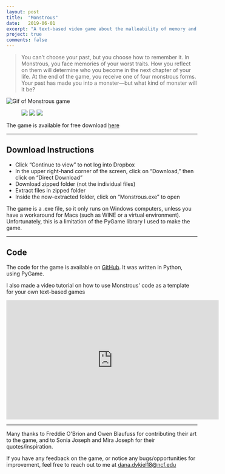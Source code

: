```yaml
---
layout: post
title:  "Monstrous"
date:   2019-06-01
excerpt: "A text-based video game about the malleability of memory and facing your worst traits"
project: true
comments: false
---
```

> You can’t choose your past, but you choose how to remember it. In Monstrous, you face memories of your worst traits. 
How you reflect on them will determine who you become in the next chapter of your life. At the end of the game, you
receive one of four monstrous forms. Your past has made you into a monster—but what kind of monster will it be?

<img src="https://i.imgur.com/DyclTNV.gif" alt="Gif of Monstrous game">

<figure class="third">
	<img src="https://i.imgur.com/1BGPwip.png">
	<img src="https://i.imgur.com/OVFNhIS.png">
	<img src="https://i.imgur.com/PtxEyJ5.png">
</figure>

The game is available for free download [here](https://www.dropbox.com/s/t3fi9m3suzeues8/Monstrous.zip?dl=0)

<hr>

## Download Instructions
* Click “Continue to view” to not log into Dropbox
* In the upper right-hand corner of the screen, click on “Download,” then click on “Direct Download”
* Download zipped folder (not the individual files)
* Extract files in zipped folder
* Inside the now-extracted folder, click on “Monstrous.exe” to open  

The game is a .exe file, so it only runs on Windows computers, unless you have a workaround for Macs 
(such as WINE or a virtual environment). Unfortunately, this is a limitation of the PyGame library I used to make the game.

<hr>

## Code
The code for the game is available on [GitHub](https://github.com/ddykiel/Monstrous). It was written in Python, using PyGame.

I also made a video tutorial on how to use Monstrous' code as a template for your own text-based games
<iframe width="560" height="315" src="https://www.youtube.com/embed/dkbyjrPpnRY" frameborder="0"> </iframe>
<hr>
Many thanks to Freddie O'Brion and Owen Blaufuss for contributing their art to the game, and to Sonia Joseph and Mira Joseph for their quotes/inspiration.

If you have any feedback on the game, or notice any bugs/opportunities for improvement, feel free to reach out to me at dana.dykiel18@ncf.edu
